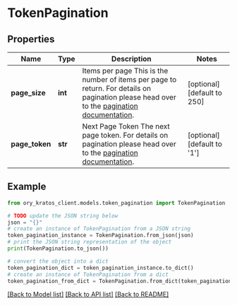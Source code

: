 # TokenPagination


## Properties

Name | Type | Description | Notes
------------ | ------------- | ------------- | -------------
**page_size** | **int** | Items per page  This is the number of items per page to return. For details on pagination please head over to the [pagination documentation](https://www.ory.sh/docs/ecosystem/api-design#pagination). | [optional] [default to 250]
**page_token** | **str** | Next Page Token  The next page token. For details on pagination please head over to the [pagination documentation](https://www.ory.sh/docs/ecosystem/api-design#pagination). | [optional] [default to '1']

## Example

```python
from ory_kratos_client.models.token_pagination import TokenPagination

# TODO update the JSON string below
json = "{}"
# create an instance of TokenPagination from a JSON string
token_pagination_instance = TokenPagination.from_json(json)
# print the JSON string representation of the object
print(TokenPagination.to_json())

# convert the object into a dict
token_pagination_dict = token_pagination_instance.to_dict()
# create an instance of TokenPagination from a dict
token_pagination_from_dict = TokenPagination.from_dict(token_pagination_dict)
```
[[Back to Model list]](../README.md#documentation-for-models) [[Back to API list]](../README.md#documentation-for-api-endpoints) [[Back to README]](../README.md)


